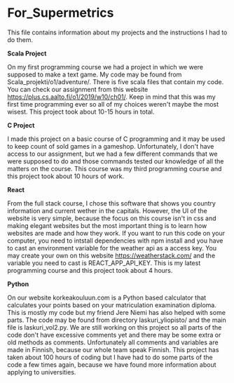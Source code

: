 # For_Supermetrics

This file contains information about my projects and the instructions I had to do them.



**Scala Project**

On my first programming course we had a project in which we were supposed to make a text game. My code may be found from Scala_projekti/o1/adventure/. There is five scala files that contain my code. You can check our assignment from this website https://plus.cs.aalto.fi/o1/2019/w10/ch01/. Keep in mind that this was my first time programming ever so all of my choices weren't maybe the most wisest. This project took about 10-15 hours in total.



**C Project**

I made this project on a basic course of C programming and it may be used to keep count of sold games in a gameshop. Unfortunately, I don't have access to our assignment, but we had a few different commands that we were supposed to do and those commands tested our knowledge of all the matters on the course. This course was my third programming course and this project took about 10 hours of work.



**React**

From the full stack course, I chose this software that shows you country information and current wether in the capitals. However, the UI of the website is very simple, because the focus on this course isn't in css and making elegant websites but the most important thing is to learn how websites are made and how they work. If you want to run this code on your computer, you need to intstall dependencies with npm install and you have to cast an environment variable for the weather api as a access key. You may create your own on this website https://weatherstack.com/ and the variable you need to cast is REACT_APP_API_KEY. This is my latest programming course and this project took about 4 hours.



**Python**

On our website korkeakouluun.com is a Python based calculator that calculates your points based on your matriculation examination diploma. This is mostly my code but my friend Jere Niemi has also helped with some parts. The code may be found from directory laskuri_yliopisto/ and the main file is laskuri_vol2.py. We are still working on this project so all parts of the code don't have excessive comments yet and there may be some extra or old methods as comments. Unfortunately all comments and variables are made in Finnish, because our whole team speak Finnish. This project has taken about 100 hours of coding but I have had to do some parts of the code a few times again, because we have found more information about applying to universities.
